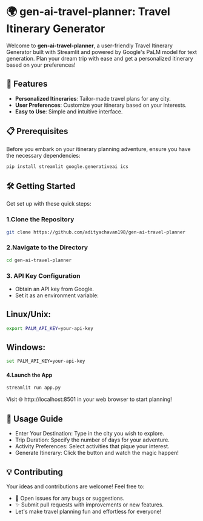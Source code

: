 # 🌍 gen-ai-travel-planner: Travel Itinerary Generator

Welcome to **gen-ai-travel-planner**, a user-friendly Travel Itinerary Generator built with Streamlit and powered by Google's PaLM model for text generation. Plan your dream trip with ease and get a personalized itinerary based on your preferences!

## 🚀 Features

- **Personalized Itineraries**: Tailor-made travel plans for any city.
- **User Preferences**: Customize your itinerary based on your interests.
- **Easy to Use**: Simple and intuitive interface.

## 📋 Prerequisites

Before you embark on your itinerary planning adventure, ensure you have the necessary dependencies:

```bash
pip install streamlit google.generativeai ics
```

## 🛠 Getting Started

Get set up with these quick steps:
### 1.Clone the Repository
```bash
git clone https://github.com/adityachavan198/gen-ai-travel-planner
```
### 2.Navigate to the Directory
```bash
cd gen-ai-travel-planner
```
### 3. API Key Configuration
- Obtain an API key from Google.
- Set it as an environment variable:
## Linux/Unix:
```bash
export PALM_API_KEY=your-api-key
```
## Windows:
```bash
set PALM_API_KEY=your-api-key
```
#### 4.Launch the App

```bash
streamlit run app.py
```

Visit 🌐 http://localhost:8501 in your web browser to start planning!
## 📝 Usage Guide
- Enter Your Destination: Type in the city you wish to explore.
- Trip Duration: Specify the number of days for your adventure.
- Activity Preferences: Select activities that pique your interest.
- Generate Itinerary: Click the button and watch the magic happen!
## 💡 Contributing
Your ideas and contributions are welcome! Feel free to:
- 🐛 Open issues for any bugs or suggestions.
- ✨ Submit pull requests with improvements or new features.
- Let's make travel planning fun and effortless for everyone!

